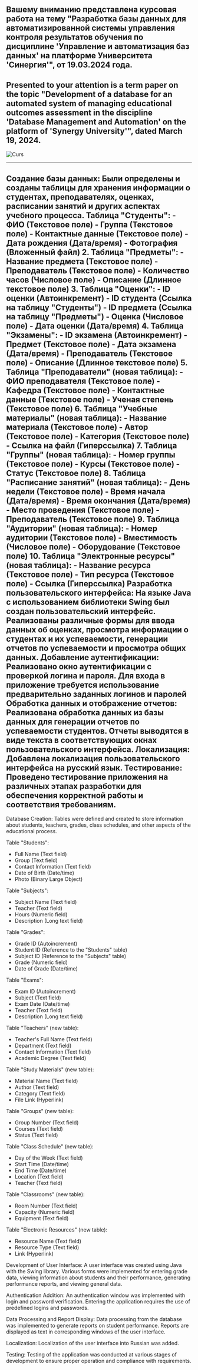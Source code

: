 Вашему вниманию представлена курсовая работа на тему "Разработка базы данных для автоматизированной системы управления контроля результатов обучения по дисциплине 'Управление и автоматизация баз данных' на платформе Университета 'Синергия'", от 19.03.2024 года.
----
Presented to your attention is a term paper on the topic "Development of a database for an automated system of managing educational outcomes assessment in the discipline 'Database Management and Automation' on the platform of 'Synergy University'", dated March 19, 2024.
---------------

![Curs](https://github.com/Kemerev/Course-work/assets/114690702/09ceeb46-a688-4ac1-9144-d6e22708bb7a)

---------------
Создание базы данных:
	Были определены и созданы таблицы для хранения информации о студентах, преподавателях, оценках, расписании занятий и других аспектах учебного процесса.
	Таблица "Студенты":
	   - ФИО (Текстовое поле)
	   - Группа (Текстовое поле)
	   - Контактные данные (Текстовое поле)
	   - Дата рождения (Дата/время)
	   - Фотография (Вложенный файл)
	2. Таблица "Предметы":
	   - Название предмета (Текстовое поле)
	   - Преподаватель (Текстовое поле)
	   - Количество часов (Числовое поле)
	   - Описание (Длинное текстовое поле)
	3. Таблица "Оценки":
	   - ID оценки (Автоинкремент)
	   - ID студента (Ссылка на таблицу "Студенты")
	   - ID предмета (Ссылка на таблицу "Предметы")
	   - Оценка (Числовое поле)
	   - Дата оценки (Дата/время)
	4. Таблица "Экзамены":
	   - ID экзамена (Автоинкремент)
	   - Предмет (Текстовое поле)
	   - Дата экзамена (Дата/время)
	   - Преподаватель (Текстовое поле)
	   - Описание (Длинное текстовое поле)
	5. Таблица "Преподаватели" (новая таблица):
	   - ФИО преподавателя (Текстовое поле)
	   - Кафедра (Текстовое поле)
	   - Контактные данные (Текстовое поле)
	   - Ученая степень (Текстовое поле)
	6. Таблица "Учебные материалы" (новая таблица):
	   - Название материала (Текстовое поле)
	   - Автор (Текстовое поле)
	   - Категория (Текстовое поле)
	   - Ссылка на файл (Гиперссылка)
	7. Таблица "Группы" (новая таблица):
	   - Номер группы (Текстовое поле)
	   - Курсы (Текстовое поле)
	   - Статус (Текстовое поле)
	8. Таблица "Расписание занятий" (новая таблица):
	   - День недели (Текстовое поле)
	   - Время начала (Дата/время)
	   - Время окончания (Дата/время)
	   - Место проведения (Текстовое поле)
	   - Преподаватель (Текстовое поле)
	9. Таблица "Аудитории" (новая таблица):
	   - Номер аудитории (Текстовое поле)
	   - Вместимость (Числовое поле)
	   - Оборудование (Текстовое поле)
	10. Таблица "Электронные ресурсы" (новая таблица):
	   - Название ресурса (Текстовое поле)
	   - Тип ресурса (Текстовое поле)
	   - Ссылка (Гиперссылка)
Разработка пользовательского интерфейса:
	На языке Java с использованием библиотеки Swing был создан пользовательский интерфейс.
	Реализованы различные формы для ввода данных об оценках, просмотра информации о студентах и их успеваемости, генерации отчетов по успеваемости и просмотра общих данных.
Добавление аутентификации:
	Реализовано окно аутентификации с проверкой логина и пароля.
	Для входа в приложение требуется использование предварительно заданных логинов и паролей
Обработка данных и отображение отчетов:
	Реализована обработка данных из базы данных для генерации отчетов по успеваемости студентов.
	Отчеты выводятся в виде текста в соответствующих окнах пользовательского интерфейса.
Локализация:
	Добавлена локализация пользовательского интерфейса на русский язык.
Тестирование:
	Проведено тестирование приложения на различных этапах разработки для обеспечения корректной работы и соответствия требованиям.
------------
Database Creation:
Tables were defined and created to store information about students, teachers, grades, class schedules, and other aspects of the educational process.

Table "Students":
- Full Name (Text field)
- Group (Text field)
- Contact Information (Text field)
- Date of Birth (Date/time)
- Photo (Binary Large Object)

Table "Subjects":
- Subject Name (Text field)
- Teacher (Text field)
- Hours (Numeric field)
- Description (Long text field)

Table "Grades":
- Grade ID (Autoincrement)
- Student ID (Reference to the "Students" table)
- Subject ID (Reference to the "Subjects" table)
- Grade (Numeric field)
- Date of Grade (Date/time)

Table "Exams":
- Exam ID (Autoincrement)
- Subject (Text field)
- Exam Date (Date/time)
- Teacher (Text field)
- Description (Long text field)

Table "Teachers" (new table):
- Teacher's Full Name (Text field)
- Department (Text field)
- Contact Information (Text field)
- Academic Degree (Text field)

Table "Study Materials" (new table):
- Material Name (Text field)
- Author (Text field)
- Category (Text field)
- File Link (Hyperlink)

Table "Groups" (new table):
- Group Number (Text field)
- Courses (Text field)
- Status (Text field)

Table "Class Schedule" (new table):
- Day of the Week (Text field)
- Start Time (Date/time)
- End Time (Date/time)
- Location (Text field)
- Teacher (Text field)

Table "Classrooms" (new table):
- Room Number (Text field)
- Capacity (Numeric field)
- Equipment (Text field)

Table "Electronic Resources" (new table):
- Resource Name (Text field)
- Resource Type (Text field)
- Link (Hyperlink)

Development of User Interface:
A user interface was created using Java with the Swing library.
Various forms were implemented for entering grade data, viewing information about students and their performance, generating performance reports, and viewing general data.

Authentication Addition:
An authentication window was implemented with login and password verification.
Entering the application requires the use of predefined logins and passwords.

Data Processing and Report Display:
Data processing from the database was implemented to generate reports on student performance.
Reports are displayed as text in corresponding windows of the user interface.

Localization:
Localization of the user interface into Russian was added.

Testing:
Testing of the application was conducted at various stages of development to ensure proper operation and compliance with requirements.
